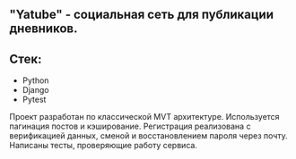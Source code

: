 ## "Yatube" - социальная сеть для публикации дневников.

## Стек: 
- Python
- Django
- Pytest

Проект разработан по классической MVT архитектуре. 
Используется пагинация постов и кэширование. 
Регистрация реализована с верификацией данных, сменой и восстановлением пароля через почту. 
Написаны тесты, проверяющие работу сервиса.
